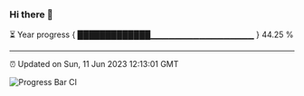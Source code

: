 ### Hi there 👋

⏳ Year progress { █████████████▁▁▁▁▁▁▁▁▁▁▁▁▁▁▁▁▁ } 44.25 %

---

⏰ Updated on Sun, 11 Jun 2023 12:13:01 GMT

![Progress Bar CI](https://github.com/Shyam-Makwana/GitHub-Actions-Demo/workflows/Progress%20Bar%20CI/badge.svg)

